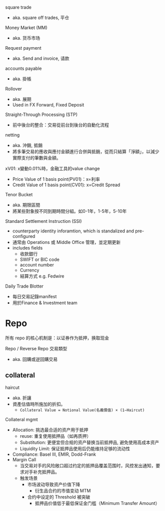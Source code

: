square trade
- aka. square off trades, 平仓



Money Market (MM)
- aka. 货币市场

Request payment
- aka. Send and invoice, 请款

accounts payable
- aka. 掛帳

Rollover
- aka. 展期
- Used in FX Forward, Fixed Deposit


Straight-Through Processing (STP)
- 前中後台的整合：交易從前台到後台的自動化流程

netting
- aka. 沖銷, 抵銷
- 將多筆交易的應收與應付金額進行合併與抵銷，從而只結算「淨額」，以減少實際支付的筆數與金額。

xV01: x變動0.01%時，金融工具的value change
- Price Value of 1 basis point(PV01)：x=利率
- Credit Value of 1 basis point(CV01): x=Credit Spread

Tenor Bucket
- aka. 期限區間
- 將某些對象按不同到期時間分組。如0-1年，1-5年，5-10年

Standard Settlement Instruction (SSI)
- counterparty identity inforamtion, which is standalized and pre-configured
- 通常由 Operations 或 Middle Office 管理，並定期更新
- includes fields
  - 收款銀行  
  - SWIFT or BIC code
  - account number
  - Currency
  - 結算方式 e.g. Fedwire

Daily Trade Blotter
- 每日交易記錄manifest
- 用於Finance & Investment team



# Repo
所有 repo 的核心机制是：以证券作为抵押，换取现金

Repo / Reverse Repo 交易類型
- aka. 回購或逆回購交易


## collateral
haircut
- aka. 折讓
- 資產估值時所施加的折扣。
  - `Collateral Value = Notional Value(名義價值) × (1−Haircut)`

Collateral mgmt
- Allocation: 挑选最合适的资产用于抵押
  - reuse: 重复使用抵押品（如再质押）
  - Substitution: 更便宜但合规的资产替换当前抵押品, 避免使用高成本资产
  - Liquidity Limit: 保证抵押品使用后仍能维持足够的流动性
- Compliance: Basel III, EMIR, Dodd-Frank
- Margin Call
  - 当交易对手的风险敞口超过约定的抵押品覆盖范围时，风控发出通知，要求对手补充抵押品。
  - 触发场景
    - 市场波动导致资产价值下降
      - 衍生品合约的市值变动 MTM 
    - 合约中设定的 Threshold 被突破
      - 抵押品价值低于最低保证金门槛（Minimum Transfer Amount）
    
    

